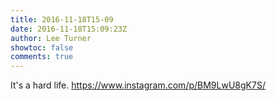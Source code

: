 ```yaml
---
title: 2016-11-18T15-09
date: 2016-11-18T15:09:23Z
author: Lee Turner
showtoc: false
comments: true
---
```


It's a hard life. https://www.instagram.com/p/BM9LwU8gK7S/

